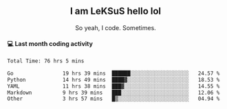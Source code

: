 <h2 align="center">I am LeKSuS hello lol</h2>
<p align="center">So yeah, I code. Sometimes.</p>

#### :computer: Last month coding activity
<!--START_SECTION:waka-->

```txt
Total Time: 76 hrs 5 mins

Go                19 hrs 39 mins  ██████░░░░░░░░░░░░░░░░░░░   24.57 %
Python            14 hrs 49 mins  ████▓░░░░░░░░░░░░░░░░░░░░   18.53 %
YAML              11 hrs 38 mins  ███▓░░░░░░░░░░░░░░░░░░░░░   14.55 %
Markdown          9 hrs 39 mins   ███░░░░░░░░░░░░░░░░░░░░░░   12.06 %
Other             3 hrs 57 mins   █▒░░░░░░░░░░░░░░░░░░░░░░░   04.94 %
```

<!--END_SECTION:waka-->
